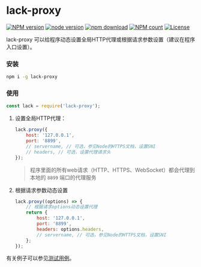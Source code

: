 # lack-proxy
[![NPM version](https://img.shields.io/npm/v/lack-proxy.svg?style=flat-square)](https://npmjs.org/package/lack-proxy)
[![node version](https://img.shields.io/badge/node.js-%3E=_8-green.svg?style=flat-square)](http://nodejs.org/download/)
[![npm download](https://img.shields.io/npm/dm/lack-proxy.svg?style=flat-square)](https://npmjs.org/package/lack-proxy)
[![NPM count](https://img.shields.io/npm/dt/lack-proxy.svg?style=flat-square)](https://www.npmjs.com/package/lack-proxy)
[![License](https://img.shields.io/npm/l/lack-proxy.svg?style=flat-square)](https://www.npmjs.com/package/lack-proxy)

lack-proxy 可以给程序动态设置全局HTTP代理或根据请求参数设置（建议在程序入口设置）。

### 安装
``` sh
npm i -g lack-proxy
```

### 使用
``` js
const lack = require('lack-proxy');
```
1. 设置全局HTTP代理：
    ``` js
    lack.proxy({
        host: '127.0.0.1',
        port: '8899',
        // servername, // 可选，参见Node的HTTPS文档，设置SNI
        // headers, // 可选，设置代理请求头
    });
    ```
    > 程序里面的所有web请求（HTTP、HTTPS、WebSocket）都会代理到本地的 `8899` 端口的代理服务
2. 根据请求参数动态设置
    ``` js
    lack.proxy((options) => {
        // 根据请求options动态设置代理
        return {
            host: '127.0.0.1',
            port: '8899',
            headers: options.headers,
            // servername, // 可选，参见Node的HTTPS文档，设置SNI
        };
    });
    ```

有关例子可以参见[测试用例](./test)。
